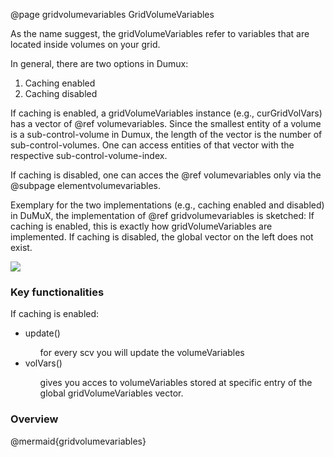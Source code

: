 @page gridvolumevariables GridVolumeVariables

As the name suggest, the gridVolumeVariables refer to variables that are located inside volumes on your grid.

In general, there are two options in Dumux:
1. Caching enabled
2. Caching disabled

If caching is enabled, a gridVolumeVariables instance (e.g., curGridVolVars) has a vector of @ref volumevariables.
Since the smallest entity of a volume is a sub-control-volume in Dumux, the length of the vector is the number of sub-control-volumes.
One can access entities of that vector with the respective sub-control-volume-index.

If caching is disabled, one can acces the @ref volumevariables only via the @subpage elementvolumevariables.

Exemplary for the two implementations (e.g., caching enabled and disabled) in DuMuX, the implementation of @ref gridvolumevariables is sketched:
If caching is enabled, this is exactly how gridVolumeVariables are implemented. If caching is disabled, the global vector on the left does not exist.


![](gridVariables.svg)

### Key functionalities

If caching is enabled:
<ul>
  <li>update()</li>
  <ul style="list-style:none">
    <li>for every scv you will update the volumeVariables</li>
  </ul>
  <li>volVars()</li>
  <ul style="list-style:none">
    <li>gives you acces to volumeVariables stored at specific entry of the global gridVolumeVariables vector.
    </li>
  </ul>
</ul>

### Overview

@mermaid{gridvolumevariables}
